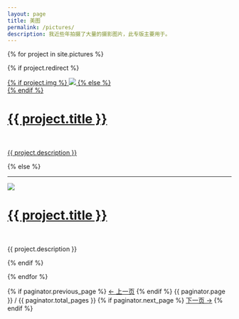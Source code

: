 ```yaml
---
layout: page
title: 美图
permalink: /pictures/
description: 我近些年拍摄了大量的摄影图片，此专版主要用于。
---
```


{% for project in site.pictures %}

{% if project.redirect %}

<div class="project">
    <div class="thumbnail">
        <a href="{{ project.redirect }}" target="_blank">
        {% if project.img %}
        <img class="thumbnail" src="{{ project.img }}"/>
        {% else %}
        <div class="thumbnail blankbox"></div>
        {% endif %}    
        <span>
            <h1>{{ project.title }}</h1>
            <br/>
            <p>{{ project.description }}</p>
        </span>
        </a>
    </div>
</div>

{% else %}

<div>
    <hr/>
    <a alt="{{ project.description }}" href="{{ site.baseurl }}{{ project.url }}"><img class="flyimg" src="{{ project.img }}"/></a>
    <h1> <a href="{{ site.baseurl }}{{ project.url }}">{{ project.title }}</a></h1>
    <br/>
    <p>{{ project.description }}</p>
</div>

{% endif %}

{% endfor %}

<nav class="pagination" role="navigation">
  {% if paginator.previous_page %}
  <a class="previous pagination__newer btn btn-small btn-tertiary" href="{{ paginator.previous_page_path }}">&larr; 上一页</a>
  {% endif %}
  <span class="page_num pagination__page-number">{{ paginator.page }} / {{ paginator.total_pages }}</span>
  {% if paginator.next_page %}
  <a class="next pagination__older btn btn-small btn-tertiary" href="{{ paginator.next_page_path }}">下一页 &rarr;</a>
  {% endif %}
</nav>

